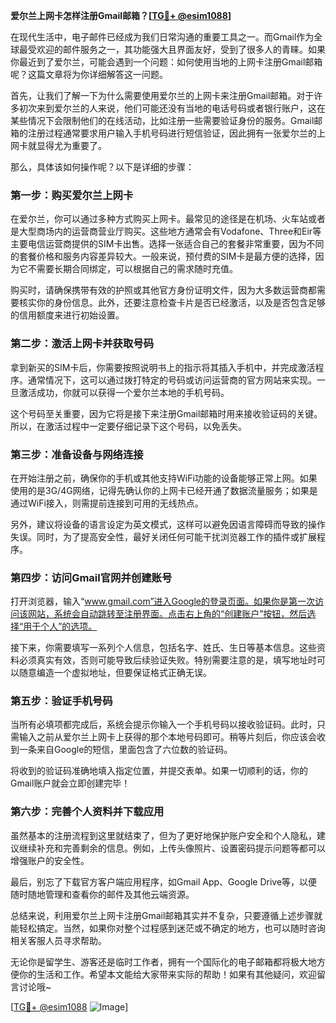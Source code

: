 **爱尔兰上网卡怎样注册Gmail邮箱？[[TG💪+ @esim1088](https://t.me/s/esim1088)]**

在现代生活中，电子邮件已经成为我们日常沟通的重要工具之一。而Gmail作为全球最受欢迎的邮件服务之一，其功能强大且界面友好，受到了很多人的青睐。如果你最近到了爱尔兰，可能会遇到一个问题：如何使用当地的上网卡注册Gmail邮箱呢？这篇文章将为你详细解答这一问题。

首先，让我们了解一下为什么需要使用爱尔兰的上网卡来注册Gmail邮箱。对于许多初次来到爱尔兰的人来说，他们可能还没有当地的电话号码或者银行账户，这在某些情况下会限制他们的在线活动，比如注册一些需要验证身份的服务。Gmail邮箱的注册过程通常要求用户输入手机号码进行短信验证，因此拥有一张爱尔兰的上网卡就显得尤为重要了。

那么，具体该如何操作呢？以下是详细的步骤：

### 第一步：购买爱尔兰上网卡

在爱尔兰，你可以通过多种方式购买上网卡。最常见的途径是在机场、火车站或者是大型商场内的运营商营业厅购买。这些地方通常会有Vodafone、Three和Eir等主要电信运营商提供的SIM卡出售。选择一张适合自己的套餐非常重要，因为不同的套餐价格和服务内容差异较大。一般来说，预付费的SIM卡是最方便的选择，因为它不需要长期合同绑定，可以根据自己的需求随时充值。

购买时，请确保携带有效的护照或其他官方身份证明文件，因为大多数运营商都需要核实你的身份信息。此外，还要注意检查卡片是否已经激活，以及是否包含足够的信用额度来进行初始设置。

### 第二步：激活上网卡并获取号码

拿到新买的SIM卡后，你需要按照说明书上的指示将其插入手机中，并完成激活程序。通常情况下，这可以通过拨打特定的号码或访问运营商的官方网站来实现。一旦激活成功，你就可以获得一个爱尔兰本地的手机号码。

这个号码至关重要，因为它将是接下来注册Gmail邮箱时用来接收验证码的关键。所以，在激活过程中一定要仔细记录下这个号码，以免丢失。

### 第三步：准备设备与网络连接

在开始注册之前，确保你的手机或其他支持WiFi功能的设备能够正常上网。如果使用的是3G/4G网络，记得先确认你的上网卡已经开通了数据流量服务；如果是通过WiFi接入，则需提前连接到可用的无线热点。

另外，建议将设备的语言设定为英文模式，这样可以避免因语言障碍而导致的操作失误。同时，为了提高安全性，最好关闭任何可能干扰浏览器工作的插件或扩展程序。

### 第四步：访问Gmail官网并创建账号

打开浏览器，输入“www.gmail.com”进入Google的登录页面。如果你是第一次访问该网站，系统会自动跳转至注册界面。点击右上角的“创建账户”按钮，然后选择“用于个人”的选项。

接下来，你需要填写一系列个人信息，包括名字、姓氏、生日等基本信息。这些资料必须真实有效，否则可能导致后续验证失败。特别需要注意的是，填写地址时可以随意编造一个虚拟地址，但要保证格式正确无误。

### 第五步：验证手机号码

当所有必填项都完成后，系统会提示你输入一个手机号码以接收验证码。此时，只需输入之前从爱尔兰上网卡上获得的那个本地号码即可。稍等片刻后，你应该会收到一条来自Google的短信，里面包含了六位数的验证码。

将收到的验证码准确地填入指定位置，并提交表单。如果一切顺利的话，你的Gmail账户就会立即创建完毕！

### 第六步：完善个人资料并下载应用

虽然基本的注册流程到这里就结束了，但为了更好地保护账户安全和个人隐私，建议继续补充和完善剩余的信息。例如，上传头像照片、设置密码提示问题等都可以增强账户的安全性。

最后，别忘了下载官方客户端应用程序，如Gmail App、Google Drive等，以便随时随地管理和查看你的邮件及其他云端资源。

总结来说，利用爱尔兰上网卡注册Gmail邮箱其实并不复杂，只要遵循上述步骤就能轻松搞定。当然，如果你对整个过程感到迷茫或不确定的地方，也可以随时咨询相关客服人员寻求帮助。

无论你是留学生、游客还是临时工作者，拥有一个国际化的电子邮箱都将极大地方便你的生活和工作。希望本文能给大家带来实际的帮助！如果有其他疑问，欢迎留言讨论哦~

[[TG💪+ @esim1088](https://t.me/s/esim1088) ![Image](https://i.postimg.cc/4NQfJmqS/Snipaste-2025-05-13-00-14-12.png)]